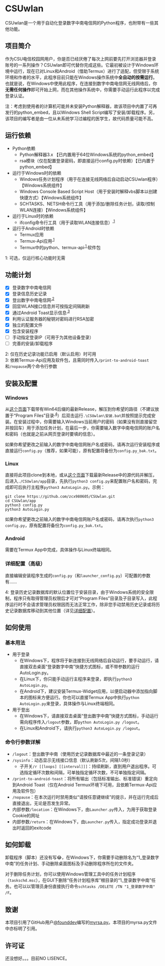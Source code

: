 # CSUwlan

CSUwlan是一个用于自动化登录数字中南电信网的Python程序，也附带有一些其他功能。

## 项目简介

作为CSU电信校园网用户，你是否已经厌倦了每次上网前要先打开浏览器并登录账号的一系列操作？CSUwlan即可代替你完成这些。它最初被设计于Windows环境中运行，现在已对Linux和Android（借助Termux）进行了适配，但受限于系统环境和作者的水平，此程序目前只能在Windows操作系统中**全自动的按需运行**。也就是说，在Windows中使用此程序，在连接到数字中南电信网无线网络后，你**无需任何操作**即可开始上网，而在其他操作系统中，你需要手动运行此程序以完成登录认证。

注：考虑到使用者的计算机可能并未安装Python解释器，故该项目中内置了可再发行的python_embed，且以Windows Shell Script编写了安装/卸载程序。另，该项目的编写者是由一位从未系统学习过编程的医学生，故代码质量可能不高。

## 运行依赖

+ Python依赖
    + Python解释器3.x 【已内置用于64位Windows系统的python_embed】
    + rsa模块（仅在配置登录密码，即直接运行config.py时依赖）【已内置于python_embed】
+ 运行于Windows时的依赖
    + Windows任务计划程序（用于在连接无线网络后自动启动CSUwlan程序）【Windows系统组件】
    + Windows Console Based Script Host（用于安装时解释vbs脚本以创建快捷方式）【Windows系统组件】
    + SCHTASKS、NETSH命令行工具（用于添加/删除任务计划，读取/控制WLAN连接）【Windows系统组件】
+ 运行于Linux时的依赖
    + ifconfig命令行工具（用于读取WLAN连接信息）<sup>[ 1](#脚注1)</sup>
+ 运行于Android时依赖
    + Termux应用
    + Termux-Api应用<sup>[ 1](#脚注1)</sup>
    + Termux中的python、termux-api<sup>[ 1 ](#脚注1)</sup>软件包
    
<a name="脚注1">1</a>: 可选，仅运行核心功能时无需

## 功能计划

+ [x] 登录数字中南电信网
+ [x] 登录信息历史记录
+ [x] 登出数字中南电信网<sup>[ 2](#脚注2)</sup>
+ [x] 回显WLAN接口信息并可按指定间隔刷新
+ [x] 通过Android Toast显示信息<sup>[ 3](#脚注3)</sup>
+ [x] 利用认证服务器的秘钥对密码进行RSA加密
+ [x] 独立的配置文件
+ [x] 包含安装程序
+ [ ] 手动指定登录IP（可用于为其他设备登录）
+ [ ] 完善的安装/卸载程序

<a name="脚注2">2</a>: 仅在历史记录功能已启用（默认启用）时可用    
<a name="脚注3">3</a>: 依赖Termux-Api应用及软件包，且需同时传入`/print-to-android-toast`和`/nopause`两个命令行参数

## 安装及配置

### Windows

从[这个页面](https://github.com/zcx980605/CSUwlan/releases)下载带有Win64后缀的最新Release，解压到你希望的路径（不建议放置于“Program Files”目录<sup>[ 4](#脚注4)</sup>）后双击运行`.\CSUwlan\安装.bat`并按照提示完成安装。在安装过程中，你需要输入Windows当前用户的密码（如果没有则直接留空并按回车）用于添加任务计划，在最后一步，你需要输入数字中南电信网的账户名和密码（也就是之前从网页登录时要填的信息）。

如果你希望更改之前输入的数字中南电信网账户名或密码，请再次运行安装程序或直接运行`config.py`（推荐，如果可能），原有配置将备份为`config.py_bak.txt`。

### Linux

直接将此项目clone到本地，或从[这个页面](https://github.com/zcx980605/CSUwlan/releases)下载最新Release中的源代码并解压，后进入`./CSUwlan/app`目录，先执行`python3 config.py`来配置账户名和密码，完成即可后执行主程序`python3 AutoLogin.py`。示例：

```shell
git clone https://github.com/zcx980605/CSUwlan.git
cd CSUwlan/app
python3 config.py
python3 AutoLogin.py
```

如果你希望更改之前输入的数字中南电信网账户名或密码，请再次执行`python3 config.py`，原有配置将备份为`config.py_bak.txt`。

### Android

需要在Termux App中完成，具体操作与Linux终端相同。

### 详细配置（高级）

直接编辑安装程序生成的`config.py`（和`launcher_config.py`）可配置的参数有……

<a name="脚注4">4</a>: 登录历史记录数据库的默认位置位于安装目录，由于Windows系统的安全限制，程序只有取得管理员权限后才可对“Program Files”目录及子目录写入，此程序运行时不会请求管理员权限因而无法正常工作，除非您手动禁用历史记录或将历史记录数据库移动到其他位置（详见[详细配置](#详细配置)）。

## 如何使用

### 基本用法

+ 用于登录
    + 在Windows下，程序将于新连接到无线网络后自动运行，要手动运行，请直接双击桌面“登录数字中南”快捷方式图标，或不带参数的运行AutoLogin.py。
    + 在Linux下，你只能手动运行主程序来登录，即执行`python3 AutoLogin.py`。
    + 在Android下，建议安装Termux-Widget应用，以便启动器中添加指向脚本的图标来方便运行。你也可以直接Termux App中执行`python AutoLogin.py`来登录，具体操作与Linux终端相同。
+ 用于登出
    + 在Windows下，请直接双击桌面“登出数字中南”快捷方式图标，手动运行需向程序传入`/logout`参数，即`python AutoLogin.py /logout`。
    + 在Linux和Android下，请执行`python3 AutoLogin.py /logout`。

### 命令行参数详解

+ `/logout`：登出数字中南（使用历史记录数据库中最近的一条登录记录）
+ `/sysinfo`：动态显示无线接口信息（默认刷新5次，间隔1.0秒）
    + 子开关`/r [[loops] [[interval]]]`：持续刷新，直到用户退出程序。可选指定循环次数和间隔，可单独指定循环次数，不可单独指定间隔。
+ `/print-to-android-toast`：将所有输出（包括标准输出、标准错误）重定向到Android Toast（仅在Android Termux环境下可用，且依赖Termux-Api应用及软件包）
+ `/nopause`：在本次运行时禁用类似“请按任意键继续”的提示，并在运行完成后直接退出，无论是否发生异常。
+ 内部参数`/location`：在Windows下，由`Launcher.py`传入，为用于获取登录Cookie的网址
+ 内部参数`/return`：在Windows下，由`Launcher.py`传入，指定成功登录并退出时返回的exitcode

## 如何卸载

卸载程序（脚本）还没有写😂，在Windows下，你需要手动删除名为“1_登录数字中南”的任务计划、手动删除桌面图标及手动删除程序所在的文件夹。

对于删除任务计划，你可以使用Windows管理工具中的任务计划程序（`taskschd.msc`），在GUI下删除“任务计划程序库”根目录的“1_登录数字中南”任务。也可以以管理员身份直接执行命令`schtasks /DELETE /TN "1_登录数字中南" /F`。

## 致谢

本项目引用了GitHub用户[@founddev](https://github.com/founddev)编写的[myrsa.py](https://github.com/founddev/everything/tree/master/rsa)。本项目的myrsa.py文件中亦标明了引用。

## 许可证

还没想好。。。目前NO LISENCE。
